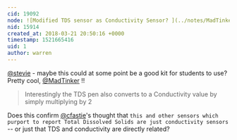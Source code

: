 ```yaml
---
cid: 19092
node: ![Modified TDS sensor as Conductivity Sensor? ](../notes/MadTinker/03-10-2018/modified-tds-sensor-as-conductivity-sensor)
nid: 15914
created_at: 2018-03-21 20:50:16 +0000
timestamp: 1521665416
uid: 1
author: warren
---
```


[@stevie](/profile/stevie) - maybe this could at some point be a good kit for students to use? Pretty cool, [@MadTinker](/profile/MadTinker) !!

> Interestingly the TDS pen also converts to a Conductivity value by simply multiplying by 2

Does this confirm [@cfastie](/profile/cfastie)'s thought that `this and other sensors which purport to report Total Dissolved Solids are just conductivity sensors ` -- or just that TDS and conductivity are directly related?